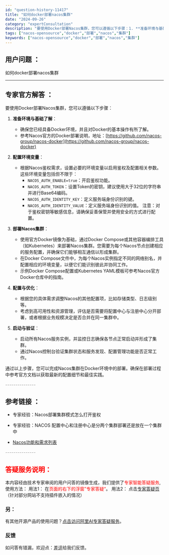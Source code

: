 ```yaml
---
id: "question-history-11417"
title: "如何docker部署nacos集群"
date: "2024-09-26"
category: "expertConsultation"
description: "要使用Docker部署Nacos集群，您可以遵循以下步骤：1. **准备环境与基础了解**：   - 确保您已经具备Docker环境，并且对Docker的基本操作有所了解。   - 参考Nacos官方的Docker部署说明，地址：[https://github.com/nacos-group/nac"
tags: ["nacos-opensource","docker","部署","nacos","集群"]
keywords: ["nacos-opensource","docker","部署","nacos","集群"]
---
```


## 用户问题 ： 
 如何docker部署nacos集群  

---------------
## 专家官方解答 ：

要使用Docker部署Nacos集群，您可以遵循以下步骤：

1. **准备环境与基础了解**：
   - 确保您已经具备Docker环境，并且对Docker的基本操作有所了解。
   - 参考Nacos官方的Docker部署说明，地址：[https://github.com/nacos-group/nacos-docker](https://github.com/nacos-group/nacos-docker)

2. **配置环境变量**：
   - 根据Nacos鉴权需求，设置必要的环境变量以启用鉴权及配置相关参数。这些环境变量包括但不限于：
     - `NACOS_AUTH_ENABLE=true`：开启鉴权功能。
     - `NACOS_AUTH_TOKEN`：设置Token的密钥，建议使用大于32位的字符串并进行Base64编码。
     - `NACOS_AUTH_IDENTITY_KEY`：定义服务端身份识别的键。
     - `NACOS_AUTH_IDENTITY_VALUE`：定义服务端身份识别的值。
     注意：对于鉴权密钥等敏感信息，请确保妥善保管并使用安全的方式进行配置。

3. **部署Nacos集群**：
   - 使用官方Docker镜像为基础，通过Docker Compose或其他容器编排工具（如Kubernetes）来部署Nacos集群。您需要为每个Nacos节点创建相应的服务配置，并确保它们能够相互通信以形成集群。
   - 在Docker Compose文件中，为每个Nacos实例指定不同的网络别名，并配置相应的环境变量，以便它们能识别彼此并协同工作。
   - 示例Docker Compose配置或Kubernetes YAML模板可参考Nacos官方Docker仓库中的指南。

4. **配置与优化**：
   - 根据您的具体需求调整Nacos的其他配置项，比如存储类型、日志级别等。
   - 考虑到高可用性和资源管理，评估是否需要将配置中心与注册中心分开部署，或者根据业务规模决定是否合并在同一集群中。

5. **启动与验证**：
   - 启动所有Nacos服务实例，并监控日志确保各节点正常启动并形成了集群。
   - 通过Nacos控制台验证集群状态和服务发现、配置管理功能是否正常工作。

通过以上步骤，您可以完成Nacos集群在Docker环境中的部署。确保在部署过程中参考官方文档以获取最新的配置细节和最佳实践。


<font color="#949494">---------------</font> 


## 参考链接 ：

* 专家经验：Nacos部署集群模式怎么打开鉴权 
 
 * 专家经验：NACOS 配置中心和注册中心是分两个集群部署还是放在一个集群中 
 
 * [Nacos功能和需求列表](https://nacos.io/docs/latest/archive/feature-list)


 <font color="#949494">---------------</font> 
 


## <font color="#FF0000">答疑服务说明：</font> 

本内容经由技术专家审阅的用户问答的镜像生成，我们提供了<font color="#FF0000">专家智能答疑服务</font>,使用方法：
用法1： 在<font color="#FF0000">页面的右下的浮窗”专家答疑“</font>。
用法2： 点击[专家答疑页](https://answer.opensource.alibaba.com/docs/intro)（针对部分网站不支持插件嵌入的情况）
### 另：


有其他开源产品的使用问题？[点击访问阿里AI专家答疑服务](https://answer.opensource.alibaba.com/docs/intro)。
### 反馈
如问答有错漏，欢迎点：[差评](https://ai.nacos.io/user/feedbackByEnhancerGradePOJOID?enhancerGradePOJOId=13749)给我们反馈。
